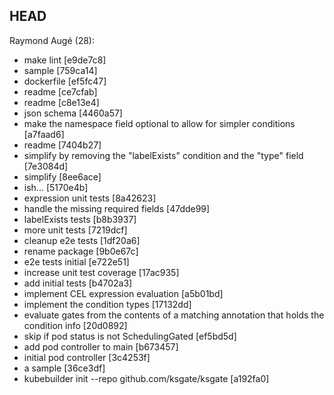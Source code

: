 ## HEAD
Raymond Augé (28):
  - make lint [e9de7c8]
  - sample [759ca14]
  - dockerfile [ef5fc47]
  - readme [ce7cfab]
  - readme [c8e13e4]
  - json schema [4460a57]
  - make the namespace field optional to allow for simpler conditions [a7faad6]
  - readme [7404b27]
  - simplify by removing the "labelExists" condition and the "type" field [7e3084d]
  - simplify [8ee6ace]
  - ish... [5170e4b]
  - expression unit tests [8a42623]
  - handle the missing required fields [47dde99]
  - labelExists tests [b8b3937]
  - more unit tests [7219dcf]
  - cleanup e2e tests [1df20a6]
  - rename package [9b0e67c]
  - e2e tests initial [e722e51]
  - increase unit test coverage [17ac935]
  - add initial tests [b4702a3]
  - implement CEL expression evaluation [a5b01bd]
  - implement the condition types [17132dd]
  - evaluate gates from the contents of a matching annotation that holds the condition info [20d0892]
  - skip if pod status is not SchedulingGated [ef5bd5d]
  - add pod controller to main [b673457]
  - initial pod controller [3c4253f]
  - a sample [36ce3df]
  - kubebuilder init --repo github.com/ksgate/ksgate [a192fa0]

